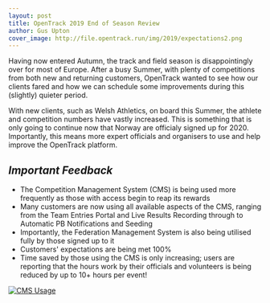 ```yaml
---
layout: post
title: OpenTrack 2019 End of Season Review
author: Gus Upton
cover_image: http://file.opentrack.run/img/2019/expectations2.png
---
```


Having now entered Autumn, the track and field season is disappointingly over for most of Europe. After a busy Summer, with plenty of competitions from both new and returning customers, OpenTrack wanted to see how our clients fared and how we can schedule some improvements during this (slightly) quieter period.

With new clients, such as Welsh Athletics, on board this Summer, the athlete and competition numbers have vastly increased. This is something that is only going to continue now that Norway are officialy signed up for 2020. Importantly, this means more expert officials and organisers to use and help improve the OpenTrack platform.

## _Important Feedback_

- The Competition Management System (CMS) is being used more frequently as those with access begin to reap its rewards
- Many customers are now using all available aspects of the CMS, ranging from the Team Entries Portal and Live Results Recording through to Automatic PB Notifications and Seeding
- Importantly, the Federation Management System is also being utilised fully by those signed up to it
- Customers' expectations are being met 100%
- Time saved by those using the CMS is only increasing; users are reporting that the hours work by their officials and volunteers is being reduced by up to 10+ hours per event!

[![CMS Usage](http://file.opentrack.run/img/2019/cms_features.png)](http://file.opentrack.run/img/2019/cms_features.png)